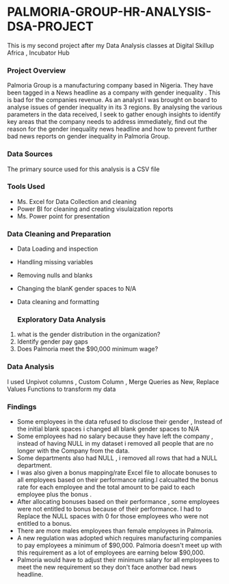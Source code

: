 # PALMORIA-GROUP-HR-ANALYSIS-DSA-PROJECT
This is my second project after my Data Analysis classes at Digital Skillup Africa , Incubator Hub

### Project Overview 
Palmoria Group is a manufacturing company based in Nigeria. They have been tagged in a News headline as a company with gender  inequality . This is bad for the companies revenue. As an analyst I was brought on board  to analyse issues of gender inequality in its 3 regions.
By analysing the various parameters in the data received, I seek to gather enough insights to identify key areas that the company needs to address immediately, find out the reason for the gender inequality news headline and how to prevent further bad news reports on gender inequality in Palmoria Group.  

### Data Sources 
The primary source used for this analysis is a CSV file 

### Tools Used
- Ms. Excel for Data Collection and cleaning 
- Power BI for cleaning and creating visulaization reports
- Ms. Power point for presentation

### Data Cleaning and Preparation  
- Data Loading and inspection
- Handling missing variables
- Removing nulls and blanks
- Changing the blanK gender spaces to N/A
- Data cleaning and formatting

  ### Exploratory Data Analysis
1. what is the gender distribution in the organization?
2. Identify gender pay gaps
3. Does Palmoria meet the $90,000 minimum wage?

  ### Data Analysis
  I used Unpivot columns , Custom Column , Merge Queries as New, Replace Values Functions to transform my data

  ### Findings
  - Some employees in the data refused to disclose their gender , Instead of the initial blank spaces i changed all blank gender spaces to N/A
  - Some employees had no salary because they have left the company , instead of having NULL in my dataset i removed all people that are no longer with the Company from the data.
  - Some departments also had NULL , i removed all rows that had a NULL department.
  - I was also given a bonus mapping/rate Excel file to allocate bonuses to all employees based on their performance rating.I calcualted the bonus rate for each employee and the total amount to be paid to each employee plus the bonus .
  - After allocating bonuses based on their performance , some employees were not entitled to bonus because of their performance. I had to Replace the NULL spaces with 0 for those employees who were not entitled to a bonus.
  - There are more males employees than female employees in Palmoria.
  - A new regulation was adopted which requires manufacturing companies to pay employees a minimum of $90,000. Palmoria doesn't meet up with this requirement as a lot of employees are earning below $90,000.
  - Palmoria would have to adjust their minimum salary for all employees to meet the new requirement so they don't face another bad news headline.
  


